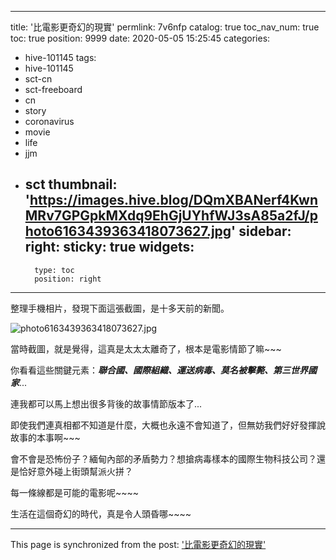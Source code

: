 
---
title: '比電影更奇幻的現實'
permlink: 7v6nfp
catalog: true
toc_nav_num: true
toc: true
position: 9999
date: 2020-05-05 15:25:45
categories:
- hive-101145
tags:
- hive-101145
- sct-cn
- sct-freeboard
- cn
- story
- coronavirus
- movie
- life
- jjm
- sct
thumbnail: 'https://images.hive.blog/DQmXBANerf4KwnMRv7GPGpkMXdq9EhGjUYhfWJ3sA85a2fJ/photo6163439363418073627.jpg'
sidebar:
    right:
        sticky: true
widgets:
    -
        type: toc
        position: right
---


整理手機相片，發現下面這張截圖，是十多天前的新聞。

![photo6163439363418073627.jpg](https://images.hive.blog/DQmXBANerf4KwnMRv7GPGpkMXdq9EhGjUYhfWJ3sA85a2fJ/photo6163439363418073627.jpg)

當時截圖，就是覺得，這真是太太太離奇了，根本是電影情節了嘛~~~

你看看這些關鍵元素：***聯合國、國際組織、運送病毒、莫名被擊斃、第三世界國家***... 

連我都可以馬上想出很多背後的故事情節版本了...

即使我們連真相都不知道是什麼，大概也永遠不會知道了，但無妨我們好好發揮說故事的本事啊~~~

會不會是恐怖份子？緬甸內部的矛盾勢力？想搶病毒樣本的國際生物科技公司？還是恰好意外碰上街頭幫派火拼？

每一條線都是可能的電影呢~~~~

生活在這個奇幻的時代，真是令人頭昏哪~~~~

- - -

This page is synchronized from the post: ['比電影更奇幻的現實'](https://steemit.com/@deanliu/7v6nfp)
